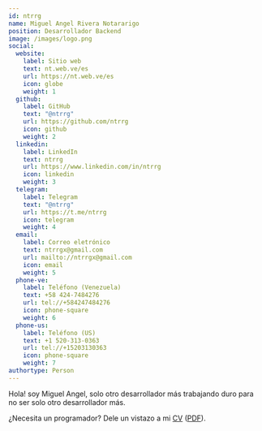 ```yaml
---
id: ntrrg
name: Miguel Angel Rivera Notararigo
position: Desarrollador Backend
image: /images/logo.png
social:
  website:
    label: Sitio web
    text: nt.web.ve/es
    url: https://nt.web.ve/es
    icon: globe
    weight: 1
  github:
    label: GitHub
    text: "@ntrrg"
    url: https://github.com/ntrrg
    icon: github
    weight: 2
  linkedin:
    label: LinkedIn
    text: ntrrg
    url: https://www.linkedin.com/in/ntrrg
    icon: linkedin
    weight: 3
  telegram:
    label: Telegram
    text: "@ntrrg"
    url: https://t.me/ntrrg
    icon: telegram
    weight: 4
  email:
    label: Correo eletrónico
    text: ntrrgx@gmail.com
    url: mailto://ntrrgx@gmail.com
    icon: email
    weight: 5
  phone-ve:
    label: Teléfono (Venezuela)
    text: +58 424-7484276
    url: tel://+584247484276
    icon: phone-square
    weight: 6
  phone-us:
    label: Teléfono (US)
    text: +1 520-313-0363
    url: tel://+15203130363
    icon: phone-square
    weight: 7
authortype: Person
---
```


Hola! soy Miguel Angel, solo otro desarrollador más trabajando duro para no ser
solo otro desarrollador más.

¿Necesita un programador? Dele un vistazo a mi [CV](https://docs.google.com/document/d/1bpNTpgJaeQeQHOCwvgACP91DUgfQ1NUo-ZhFe8EMH3U/edit?usp=sharing) ([PDF](/cv/es.pdf)).

